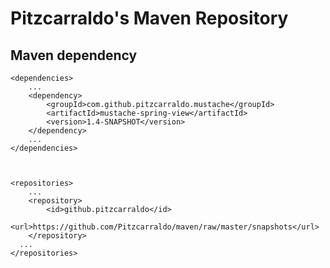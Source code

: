 Pitzcarraldo's Maven Repository
======================================

Maven dependency
-----------------


    <dependencies>
        ...
        <dependency>
            <groupId>com.github.pitzcarraldo.mustache</groupId>
            <artifactId>mustache-spring-view</artifactId>
            <version>1.4-SNAPSHOT</version>
        </dependency>
        ...
    </dependencies>
    
    
	
	<repositories>
	    ...
        <repository>
            <id>github.pitzcarraldo</id>
            <url>https://github.com/Pitzcarraldo/maven/raw/master/snapshots</url>
        </repository>
      ...
    </repositories>
